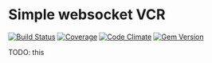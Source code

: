 # Simple websocket VCR

[![Build Status](https://travis-ci.org/Jiri-Kremser/simple-websocket-vcr.png?branch=master)](https://travis-ci.org/Jiri-Kremser/simple-websocket-vcr)
[![Coverage](https://coveralls.io/repos/github/Jiri-Kremser/simple-websocket-vcr/badge.svg?branch=master)](https://coveralls.io/github/Jiri-Kremser/simple-websocket-vcr?branch=master)
[![Code Climate](https://codeclimate.com/github/Jiri-Kremser/simple-websocket-vcr/badges/gpa.svg)](https://codeclimate.com/github/Jiri-Kremser/simple-websocket-vcr)
[![Gem Version](https://badge.fury.io/rb/simple-websocket-vcr.svg)](https://badge.fury.io/rb/simple-websocket-vcr)


TODO: this
